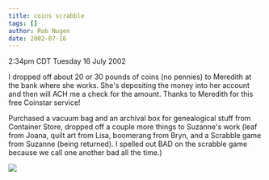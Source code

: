 ```yaml
---
title: coins scrabble
tags: []
author: Rob Nugen
date: 2002-07-16
---
```


<p class=date>2:34pm CDT Tuesday 16 July 2002</p>

<p>I dropped off about 20 or 30 pounds of coins (no pennies) to
Meredith at the bank where she works.  She's depositing the money into
her account and then will ACH me a check for the amount.  Thanks to
Meredith for this free Coinstar service!</p>

<p>Purchased a vacuum bag and an archival box for genealogical stuff
from Container Store, dropped off a couple more things to Suzanne's
work <!Holocaust Museum> (leaf from Joana, quilt art from Lisa,
boomerang from Bryn, and a Scrabble game from Suzanne (being
returned).  I spelled out BAD on the scrabble game because we call one
another bad all the time.)</p>

<p><img src="/images/rob/wL-ROB.gif"/></p>
